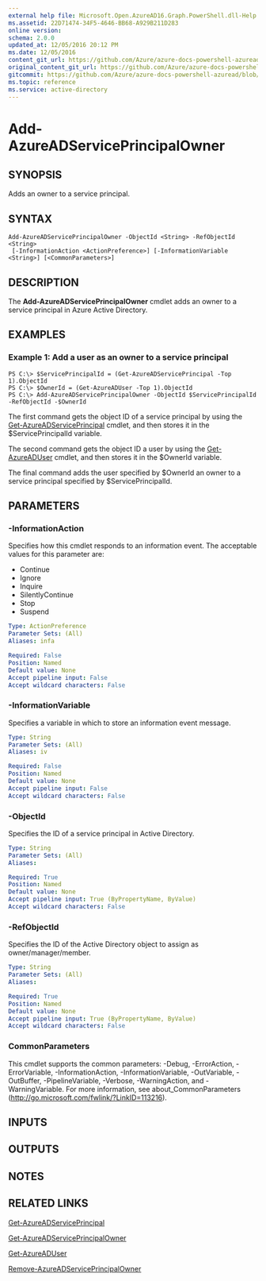 ```yaml
---
external help file: Microsoft.Open.AzureAD16.Graph.PowerShell.dll-Help.xml
ms.assetid: 22D71474-34F5-4646-BB68-A929B211D283
online version:
schema: 2.0.0
updated_at: 12/05/2016 20:12 PM
ms.date: 12/05/2016
content_git_url: https://github.com/Azure/azure-docs-powershell-azuread/blob/master/Azure%20AD%20Cmdlets/AzureAD/v2/Add-AzureADServicePrincipalOwner.md
original_content_git_url: https://github.com/Azure/azure-docs-powershell-azuread/blob/master/Azure%20AD%20Cmdlets/AzureAD/v2/Add-AzureADServicePrincipalOwner.md
gitcommit: https://github.com/Azure/azure-docs-powershell-azuread/blob/a3f4eb41072cf1506c8f82aa100e942b0830fc23
ms.topic: reference
ms.service: active-directory
---
```


# Add-AzureADServicePrincipalOwner

## SYNOPSIS
Adds an owner to a service principal.

## SYNTAX

```
Add-AzureADServicePrincipalOwner -ObjectId <String> -RefObjectId <String>
 [-InformationAction <ActionPreference>] [-InformationVariable <String>] [<CommonParameters>]
```

## DESCRIPTION
The **Add-AzureADServicePrincipalOwner** cmdlet adds an owner to a service principal in Azure Active Directory.

## EXAMPLES

### Example 1: Add a user as an owner to a service principal
```
PS C:\> $ServicePrincipalId = (Get-AzureADServicePrincipal -Top 1).ObjectId
PS C:\> $OwnerId = (Get-AzureADUser -Top 1).ObjectId
PS C:\> Add-AzureADServicePrincipalOwner -ObjectId $ServicePrincipalId -RefObjectId -$OwnerId
```

The first command gets the object ID of a service principal by using the [Get-AzureADServicePrincipal](./Get-AzureADServicePrincipal.md) cmdlet, and then stores it in the $ServicePrincipalId variable. 

The second command gets the object ID a user by using the [Get-AzureADUser](./Get-AzureADUser.md) cmdlet, and then stores it in the $OwnerId variable. 

The final command adds the user specified by $OwnerId an owner to a service principal specified by $ServicePrincipalId.

## PARAMETERS

### -InformationAction
Specifies how this cmdlet responds to an information event. The acceptable values for this parameter are:

- Continue
- Ignore
- Inquire
- SilentlyContinue
- Stop
- Suspend

```yaml
Type: ActionPreference
Parameter Sets: (All)
Aliases: infa

Required: False
Position: Named
Default value: None
Accept pipeline input: False
Accept wildcard characters: False
```

### -InformationVariable
Specifies a variable in which to store an information event message.

```yaml
Type: String
Parameter Sets: (All)
Aliases: iv

Required: False
Position: Named
Default value: None
Accept pipeline input: False
Accept wildcard characters: False
```

### -ObjectId
Specifies the ID of a service principal in Active Directory.

```yaml
Type: String
Parameter Sets: (All)
Aliases: 

Required: True
Position: Named
Default value: None
Accept pipeline input: True (ByPropertyName, ByValue)
Accept wildcard characters: False
```

### -RefObjectId
Specifies the ID of the Active Directory object to assign as owner/manager/member.

```yaml
Type: String
Parameter Sets: (All)
Aliases: 

Required: True
Position: Named
Default value: None
Accept pipeline input: True (ByPropertyName, ByValue)
Accept wildcard characters: False
```

### CommonParameters
This cmdlet supports the common parameters: -Debug, -ErrorAction, -ErrorVariable, -InformationAction, -InformationVariable, -OutVariable, -OutBuffer, -PipelineVariable, -Verbose, -WarningAction, and -WarningVariable. For more information, see about_CommonParameters (http://go.microsoft.com/fwlink/?LinkID=113216).

## INPUTS

## OUTPUTS

## NOTES

## RELATED LINKS

[Get-AzureADServicePrincipal](./Get-AzureADServicePrincipal.md)

[Get-AzureADServicePrincipalOwner](./Get-AzureADServicePrincipalOwner.md)

[Get-AzureADUser](./Get-AzureADUser.md)

[Remove-AzureADServicePrincipalOwner](./Remove-AzureADServicePrincipalOwner.md)
